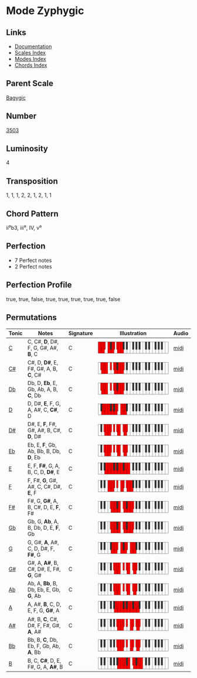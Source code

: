 # Mode Zyphygic

## Links

- [Documentation](README.md)
- [Scales Index](Scales.md)
- [Modes Index](Modes.md)
- [Chords Index](Chords.md)

## Parent Scale

[Bagygic](ScaleBagygic.md)

## Number

[3503](https://ianring.com/musictheory/scales/3503)

## Luminosity

4

## Transposition

1, 1, 1, 2, 2, 1, 2, 1, 1

## Chord Pattern

ii⁰b3, iii⁰, IV, v⁰

## Perfection

- 7 Perfect notes
- 2 Perfect notes

## Perfection Profile

true, true, false, true, true, true, true, true, false

## Permutations

| Tonic | Notes | Signature | Illustration | Audio |
|-------|-------|-----------|--------------|-------|
| [C](ModeCNaturalZyphygic.md) | C, C#, **D**, D#, F, G, G#, A#, **B**, C | C | ![CNaturalZyphygic](ModeCNaturalZyphygic.png) | [midi](https://github.com/edipermadi/music/blob/main/docs/ModeCNaturalZyphygic.mid?raw=true) |
| [C#](ModeCSharpZyphygic.md) | C#, D, **D#**, E, F#, G#, A, B, **C**, C# | C | ![CSharpZyphygic](ModeCSharpZyphygic.png) | [midi](https://github.com/edipermadi/music/blob/main/docs/ModeCSharpZyphygic.mid?raw=true) |
| [Db](ModeDFlatZyphygic.md) | Db, D, **Eb**, E, Gb, Ab, A, B, **C**, Db | C | ![DFlatZyphygic](ModeDFlatZyphygic.png) | [midi](https://github.com/edipermadi/music/blob/main/docs/ModeDFlatZyphygic.mid?raw=true) |
| [D](ModeDNaturalZyphygic.md) | D, D#, **E**, F, G, A, A#, C, **C#**, D | C | ![DNaturalZyphygic](ModeDNaturalZyphygic.png) | [midi](https://github.com/edipermadi/music/blob/main/docs/ModeDNaturalZyphygic.mid?raw=true) |
| [D#](ModeDSharpZyphygic.md) | D#, E, **F**, F#, G#, A#, B, C#, **D**, D# | C | ![DSharpZyphygic](ModeDSharpZyphygic.png) | [midi](https://github.com/edipermadi/music/blob/main/docs/ModeDSharpZyphygic.mid?raw=true) |
| [Eb](ModeEFlatZyphygic.md) | Eb, E, **F**, Gb, Ab, Bb, B, Db, **D**, Eb | C | ![EFlatZyphygic](ModeEFlatZyphygic.png) | [midi](https://github.com/edipermadi/music/blob/main/docs/ModeEFlatZyphygic.mid?raw=true) |
| [E](ModeENaturalZyphygic.md) | E, F, **F#**, G, A, B, C, D, **D#**, E | C | ![ENaturalZyphygic](ModeENaturalZyphygic.png) | [midi](https://github.com/edipermadi/music/blob/main/docs/ModeENaturalZyphygic.mid?raw=true) |
| [F](ModeFNaturalZyphygic.md) | F, F#, **G**, G#, A#, C, C#, D#, **E**, F | C | ![FNaturalZyphygic](ModeFNaturalZyphygic.png) | [midi](https://github.com/edipermadi/music/blob/main/docs/ModeFNaturalZyphygic.mid?raw=true) |
| [F#](ModeFSharpZyphygic.md) | F#, G, **G#**, A, B, C#, D, E, **F**, F# | C | ![FSharpZyphygic](ModeFSharpZyphygic.png) | [midi](https://github.com/edipermadi/music/blob/main/docs/ModeFSharpZyphygic.mid?raw=true) |
| [Gb](ModeGFlatZyphygic.md) | Gb, G, **Ab**, A, B, Db, D, E, **F**, Gb | C | ![GFlatZyphygic](ModeGFlatZyphygic.png) | [midi](https://github.com/edipermadi/music/blob/main/docs/ModeGFlatZyphygic.mid?raw=true) |
| [G](ModeGNaturalZyphygic.md) | G, G#, **A**, A#, C, D, D#, F, **F#**, G | C | ![GNaturalZyphygic](ModeGNaturalZyphygic.png) | [midi](https://github.com/edipermadi/music/blob/main/docs/ModeGNaturalZyphygic.mid?raw=true) |
| [G#](ModeGSharpZyphygic.md) | G#, A, **A#**, B, C#, D#, E, F#, **G**, G# | C | ![GSharpZyphygic](ModeGSharpZyphygic.png) | [midi](https://github.com/edipermadi/music/blob/main/docs/ModeGSharpZyphygic.mid?raw=true) |
| [Ab](ModeAFlatZyphygic.md) | Ab, A, **Bb**, B, Db, Eb, E, Gb, **G**, Ab | C | ![AFlatZyphygic](ModeAFlatZyphygic.png) | [midi](https://github.com/edipermadi/music/blob/main/docs/ModeAFlatZyphygic.mid?raw=true) |
| [A](ModeANaturalZyphygic.md) | A, A#, **B**, C, D, E, F, G, **G#**, A | C | ![ANaturalZyphygic](ModeANaturalZyphygic.png) | [midi](https://github.com/edipermadi/music/blob/main/docs/ModeANaturalZyphygic.mid?raw=true) |
| [A#](ModeASharpZyphygic.md) | A#, B, **C**, C#, D#, F, F#, G#, **A**, A# | C | ![ASharpZyphygic](ModeASharpZyphygic.png) | [midi](https://github.com/edipermadi/music/blob/main/docs/ModeASharpZyphygic.mid?raw=true) |
| [Bb](ModeBFlatZyphygic.md) | Bb, B, **C**, Db, Eb, F, Gb, Ab, **A**, Bb | C | ![BFlatZyphygic](ModeBFlatZyphygic.png) | [midi](https://github.com/edipermadi/music/blob/main/docs/ModeBFlatZyphygic.mid?raw=true) |
| [B](ModeBNaturalZyphygic.md) | B, C, **C#**, D, E, F#, G, A, **A#**, B | C | ![BNaturalZyphygic](ModeBNaturalZyphygic.png) | [midi](https://github.com/edipermadi/music/blob/main/docs/ModeBNaturalZyphygic.mid?raw=true) |
